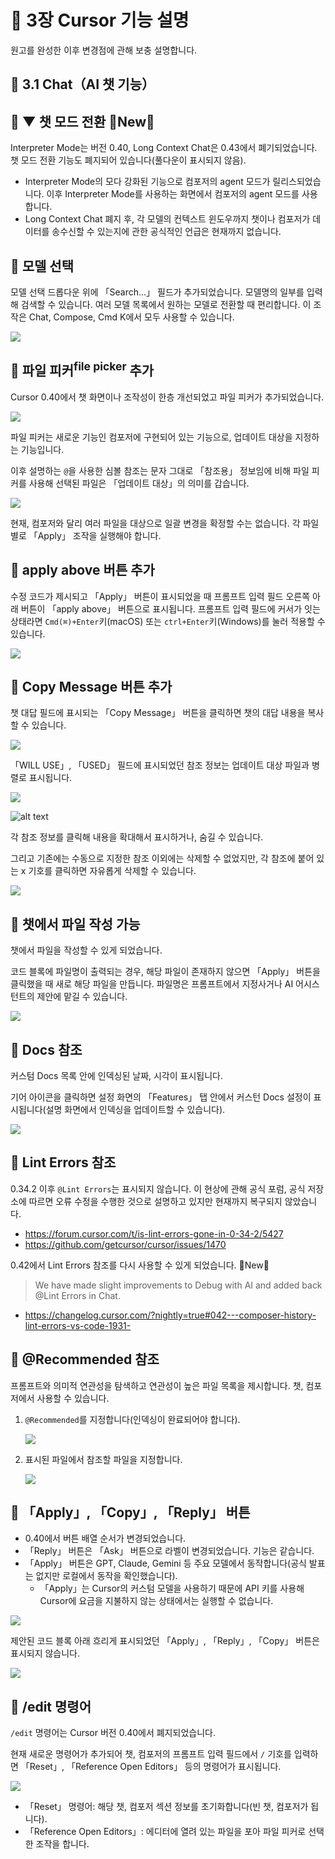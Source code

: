 # 📕 3장 Cursor 기능 설명

원고를 완성한 이후 변경점에 관해 보충 설명합니다.

## 📘 3.1 Chat（AI 챗 기능）

## 📘 ▼ 챗 모드 전환 🌟New🌟

Interpreter Mode는 버전 0.40, Long Context Chat은 0.43에서 폐기되었습니다. 챗 모드 전환 기능도 폐지되어 있습니다(풀다운이 표시되지 않음).

- Interpreter Mode의 모다 강화된 기능으로 컴포저의 agent 모드가 릴리스되었습니다. 이후 Interpreter Mode를 사용하는 화면에서 컴포저의 agent 모드를 사용합니다. 
- Long Context Chat 폐지 후, 각 모델의 컨텍스트 윈도우까지 챗이나 컴포저가 데이터를 송수신할 수 있는지에 관한 공식적인 언급은 현재까지 없습니다.

## 📘 모델 선택

모델 선택 드롭다운 위에 「Search...」 필드가 추가되었습니다. 모델명의 일부를 입력해 검색할 수 있습니다. 여러 모델 목록에서 원하는 모델로 전환할 때 편리합니다. 이 조작은 Chat, Compose, Cmd K에서 모두 사용할 수 있습니다.

![](../images/models_search.png)


## 📘 파일 피커<sup>file picker</sup> 추가

Cursor 0.40에서 챗 화면이나 조작성이 한층 개선되었고 파일 피커가 추가되었습니다.

![](../images/filepicker.png)

파일 피커는 새로운 기능인 컴포저에 구현되어 있는 기능으로, 업데이트 대상을 지정하는 기능입니다.

이후 설명하는 `@`을 사용한 심볼 참조는 문자 그대로 「참조용」 정보임에 비해 파일 피커를 사용해 선택된 파일은 「업데이트 대상」의 의미를 갑습니다.

![](../images/filepicker_edit.png)

현재, 컴포저와 달리 여러 파일을 대상으로 일괄 변경을 확정할 수는 없습니다. 각 파일별로 「Apply」 조작을 실행해야 합니다.

## 📘 apply above 버튼 추가

수정 코드가 제시되고 「Apply」 버튼이 표시되었을 때 프롬프트 입력 필드 오른쪽 아래 버튼이 「apply above」 버튼으로 표시됩니다. 프롬프트 입력 필드에 커서가 잇는 상태라면 `Cmd(⌘)+Enter`키(macOS) 또는 `ctrl+Enter`키(Windows)를 눌러 적용할 수 있습니다.

![](../images/Chat_Apply.png)

## 📘 Copy Message 버튼 추가

챗 대답 필드에 표시되는 「Copy Message」 버튼을 클릭하면 챗의 대답 내용을 복사할 수 있습니다.

![](../images/CopyMessage.png)


「WILL USE」, 「USED」 필드에 표시되었던 참조 정보는 업데이트 대상 파일과 병렬로 표시됩니다. 

![](../images/chat_ref.png)

![alt text](../images/Chat_Apply.png)

각 참조 정보를 클릭해 내용을 확대해서 표시하거나, 숨길 수 있습니다.

그리고 기존에는 수동으로 지정한 참조 이외에는 삭제할 수 없었지만, 각 참조에 붙어 있는 x 기호를 클릭하면 자유롭게 삭제할 수 있습니다.

![](../images/chat_ref2.png)

## 📘 챗에서 파일 작성 가능

챗에서 파일을 작성할 수 있게 되었습니다.

코드 블록에 파일명이 출력되는 경우, 해당 파일이 존재하지 않으면 「Apply」 버튼을 클릭했을 때 새로 해당 파일을 만듭니다. 파일명은 프롬프트에서 지정사거나 AI 어시스턴트의 제안에 맡길 수 있습니다.

![](../images/chat_file_create.png)

## 📘 Docs 참조

커스텀 Docs 목록 안에 인덱싱된 날짜, 시각이 표시됩니다.

기어 아이콘을 클릭하면 설정 화면의 「Features」 탭 안에서 커스턴 Docs 설정이 표시됩니다(설명 화면에서 인덱싱을 업데이트할 수 있습니다).

![](../images/docs_on_chtat.png)

## 📘 Lint Errors 참조

0.34.2 이후 `@Lint Errors`는 표시되지 않습니다. 이 현상에 관해 공식 포럼, 공식 저장소에 따르면 오류 수정을 수행한 것으로 설명하고 있지만 현재까지 복구되지 않았습니다.

- https://forum.cursor.com/t/is-lint-errors-gone-in-0-34-2/5427
- https://github.com/getcursor/cursor/issues/1470

0.42에서 Lint Errors 참조를 다시 사용할 수 있게 되었습니다. 🌟New🌟

> We have made slight improvements to Debug with AI and added back @Lint Errors in Chat.
- https://changelog.cursor.com/?nightly=true#042---composer-history-lint-errors-vs-code-1931-

## 📘 @Recommended 참조

프롬프트와 의미적 연관성을 탐색하고 연관성이 높은 파일 목록을 제시합니다. 챗, 컴포저에서 사용할 수 있습니다.

1. `@Recommended`를 지정합니다(인덱싱이 완료되어야 합니다).
   
   ![](../images/Recommended1.png)

2. 표시된 파일에서 참조할 파일을 지정합니다.
   
   ![](../images/Recommended2.png) 

## 📘 「Apply」, 「Copy」, 「Reply」 버튼

- 0.40에서 버튼 배열 순서가 변경되었습니다.
- 「Reply」 버튼은 「Ask」 버튼으로 라벨이 변경되었습니다. 기능은 같습니다.
- 「Apply」 버튼은 GPT, Claude, Gemini 등 주요 모델에서 동작합니다(공식 발표는 없지만 로컬에서 동작을 확인했습니다).
  - 「Apply」는 Cursor의 커스텀 모델을 사용하기 때문에 API 키를 사용해 Cursor에 요금을 지불하지 않는 상태에서는 실행할 수 없습니다.

![](../images/ask_button.png)

제안된 코드 블록 아래 흐리게 표시되었던 「Apply」, 「Reply」, 「Copy」 버튼은 표시되지 않습니다.

![](../images/apply_button_lost.png)

## 📘 /edit 명령어

`/edit` 명령어는 Cursor 버전 0.40에서 폐지되었습니다.

현재 새로운 명령어가 추가되어 챗, 컴포저의 프롬프트 입력 필드에서 `/` 기호를 입력하면 「Reset」, 「Reference Open Editors」 등의 명령어가 표시됩니다.

![](../images/edit_command.png)

- 「Reset」 명령어: 해당 챗, 컴포저 섹션 정보를 초기화합니다(빈 챗, 컴포저가 됩니다).
- 「Reference Open Editors」: 에디터에 열려 있는 파일을 포아 파일 피커로 선택한 조작을 합니다.
